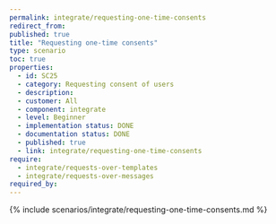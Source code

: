 ```yaml
---
permalink: integrate/requesting-one-time-consents
redirect_from: 
published: true
title: "Requesting one-time consents"
type: scenario
toc: true
properties:
  - id: SC25
  - category: Requesting consent of users
  - description:
  - customer: All
  - component: integrate
  - level: Beginner
  - implementation status: DONE
  - documentation status: DONE
  - published: true
  - link: integrate/requesting-one-time-consents
require:
  - integrate/requests-over-templates
  - integrate/requests-over-messages
required_by:
---
```


{% include scenarios/integrate/requesting-one-time-consents.md %}

